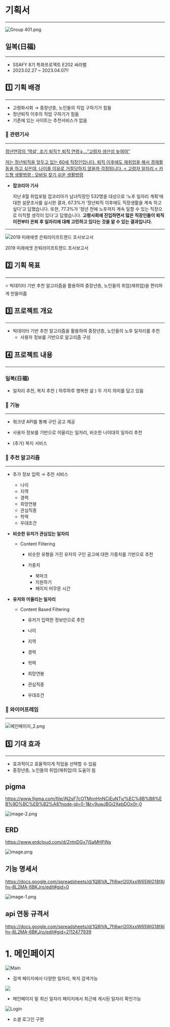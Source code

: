 # 기획서

---

![Group 401.png](%E1%84%80%E1%85%B5%E1%84%92%E1%85%AC%E1%86%A8%E1%84%89%E1%85%A5%20517be9b0b681417780553d47ae94eb33/Group_401.png)

## **일복(日福)**

---

- SSAFY 8기 특화프로젝트 E202 싸라밸
- 2023.02.27 ~ 2023.04.07!!

## 1️⃣ 기획 배경

---

- 고령화사회 → 중장년층, 노인들의 직업 구하기가 힘듦
- 정년퇴직 이후의 직업 구하기가 힘듦
- 기존에 있는 사이트는 추천서비스가 없음

### 🔵 관련기사

---

[정년연장의 ‘역설’, 조기 퇴직↑ 퇴직 연령↓…“고령자 생산성 높여야”](https://www.sedaily.com/NewsView/265V5CUSVS)

[저는 정년퇴직을 앞두고 있는 60세 직장인입니다.  퇴직 이후에도 재취업을 해서 경제활동을 하고 싶은데,  나이를 이유로 거절당하지 않을까 걱정됩니다. < 고령자 일자리 < 카드형 생활법령 : 모바일 찾기 쉬운 생활법령](https://m.easylaw.go.kr/MOB/EasyCsmDetailRetrieve.laf?csmSeq=1696&easySeq=2273)

- **잡코리아 기사**
  
    지난 8월 취업포털 잡코리아가 남녀직장인 532명을 대상으로 ‘노후 일자리 계획’에 대한 설문조사를 실시한 결과, 67.3%가 ‘정년퇴직 이후에도 직장생활을 계속 하고 싶다’고 답했습니다. 또한, 77.3%가 ‘정년 전에 노후까지 계속 일할 수 있는 직장으로 이직할 생각이 있다’고 답했습니다. **고령사회에 진입하면서 많은 직장인들이 퇴직 이전부터 은퇴 후 일자리에 대해 고민하고 있다는 것을 알 수 있는 결과입니다.**
    

****

![2019 미래에셋 은퇴라이프트렌드 조사보고서](%E1%84%80%E1%85%B5%E1%84%92%E1%85%AC%E1%86%A8%E1%84%89%E1%85%A5%20517be9b0b681417780553d47ae94eb33/Untitled.png)

2019 미래에셋 은퇴라이프트렌드 조사보고서

## 2️⃣ 기획 목표

---

⭐ 빅데이터 기반 추천 알고리즘을 활용하여 중장년층, 노인들의 취업(재취업)을 편리하게 만들어줌

## 3️⃣ 프로젝트 개요

---

- 빅데이터 기반 추천 알고리즘을 활용하여 중장년층, 노인들의 노후 일자리를 추천
    - 사용자 정보를 기반으로 알고리즘 구성

## 4️⃣ 프로젝트 내용

---

### 일복(日福)

- 일자리 추천, 복지 추천 ( 하루하루 행복한 삶 ) 두 가지 의미를 담고 있음

### 🔵 기능

---

- 워크넷 API를 통해 구인 공고 제공
- 사용자 정보를 기반으로 어울리는 일자리, 비슷한 나이대의 일자리 추천

- (추가) 복지 서비스

### 🔵 추천 알고리즘

---

- 추가 정보 입력 → 추천 서비스
    - 나이
    - 지역
    - 경력
    - 희망연봉
    - 관심직종
    - 학력
    - 우대조건

- **비슷한 유저가 관심있는 일자리**
    - Content Filtering
        - 비슷한 유형을 가진 유저의 구인 공고에 대한 가중치를 기반으로 추천
        
        - 가중치
            - 북마크
            - 지원하기
            - 페이지 머무른 시간
    
- **유저와 어울리는 일자리**
    - Content Based Filtering
        - 유저가 입력한 정보만으로 추천
        
        - 나이
        - 지역
        - 경력
        - 학력
        - 희망연봉
        - 관심직종
        - 우대조건

### 🔵 와이어프레임

---

![메인페이지_2.png](%E1%84%80%E1%85%B5%E1%84%92%E1%85%AC%E1%86%A8%E1%84%89%E1%85%A5%20517be9b0b681417780553d47ae94eb33/%25EB%25A9%2594%25EC%259D%25B8%25ED%258E%2598%25EC%259D%25B4%25EC%25A7%2580_2.png)

## 5️⃣ 기대 효과

---

- 효과적이고 효율적이게 직업을 선택할 수 있음
- 중장년층, 노인들의 취업(재취업)의 도움이 됨


## pigma

https://www.figma.com/file/jN2sF7cOTMnnHnNCiEuNTy/%EC%8B%B8%EB%9D%BC%EB%B2%A8?node-id=0-1&t=9uwJBGi2XebDOx0r-0

![image-2.png](./image-2.png)


## ERD 

https://www.erdcloud.com/d/ZntnDGv7jSaMHPiNs

![image.png](./image.png)

## 기능 명세서

https://docs.google.com/spreadsheets/d/1Q8IVA_7fi6wrI20XxxW65WG18fAlhv-8L2MA-6BKJro/edit#gid=0

![image-1.png](./image-1.png)


## api 연동 규격서 
https://docs.google.com/spreadsheets/d/1Q8IVA_7fi6wrI20XxxW65WG18fAlhv-8L2MA-6BKJro/edit#gid=2112477939

# 1. 메인페이지 

![Main](./README_asset/Main.PNG)

- 검색 페이지에서 다양한 일자리, 복지 검색가능



![](./README_asset/Main2.PNG)

- 메인페이지 밑 최신 일자리 페이지에서 최근에 게시된 일자리 확인가능

![Login](./README_asset/Login.PNG)

- 소셜 로그인 구현
